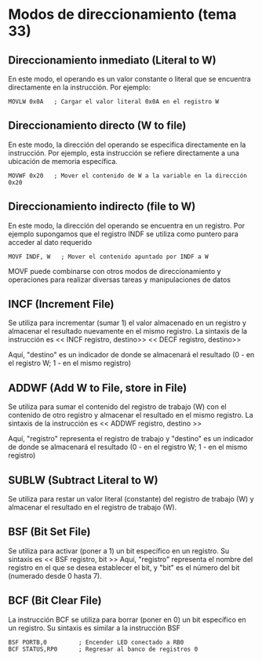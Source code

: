 # Modos de direccionamiento (tema 33)

## Direccionamiento inmediato (Literal to W)
En este modo, el operando es un valor constante o literal que se encuentra directamente en la instrucción. Por ejemplo:

    MOVLW 0x0A   ; Cargar el valor literal 0x0A en el registro W

## Direccionamiento directo (W to file)
En este modo, la dirección del operando se especifica directamente en la instrucción. Por ejemplo, esta instrucción se refiere directamente a una ubicación de memoria específica.

    MOVWF 0x20   ; Mover el contenido de W a la variable en la dirección 0x20
 
## Direccionamiento indirecto (file to W)
En este modo, la dirección del operando se encuentra en un registro. Por ejemplo supongamos que el registro INDF se utiliza como puntero para acceder al dato requerido

    MOVF INDF, W   ; Mover el contenido apuntado por INDF a W
    
MOVF puede combinarse con otros modos de direccionamiento y operaciones para realizar diversas tareas y manipulaciones de datos

## INCF (Increment File)
Se utiliza para incrementar (sumar 1) el valor almacenado en un registro y almacenar el resultado nuevamente en el mismo registro. 
La sintaxis de la instrucción es << INCF registro, destino>> << DECF registro, destino>> 

Aquí, "destino" es un indicador de donde se almacenará el resultado (0 - en el registro W; 1 - en el mismo registro)

## ADDWF (Add W to File, store in File) 
Se utiliza para sumar el contenido del registro de trabajo (W) con el contenido de otro registro y almacenar el resultado en el mismo registro. La sintaxis de la instrucción es << ADDWF registro, destino >>

Aquí, "registro" representa el registro de trabajo y "destino" es un indicador de donde se almacenará el resultado (0 - en el registro W; 1 - en el mismo registro)

## SUBLW (Subtract Literal to W)
Se utiliza para restar un valor literal (constante) del registro de trabajo (W) y almacenar el resultado en el registro de trabajo (W).

## BSF (Bit Set File)
Se utiliza para activar (poner a 1) un bit específico en un registro. Su sintaxis es << BSF registro, bit >> Aquí, "registro" representa el nombre del registro en el que se desea establecer el bit, y "bit" es el número del bit (numerado desde 0 hasta 7).

## BCF (Bit Clear File)
La instrucción BCF se utiliza para borrar (poner en 0) un bit específico en un registro. Su sintaxis es similar a la instrucción BSF

    BSF PORTB,0   		; Encender LED conectado a RB0
    BCF STATUS,RP0   	; Regresar al banco de registros 0